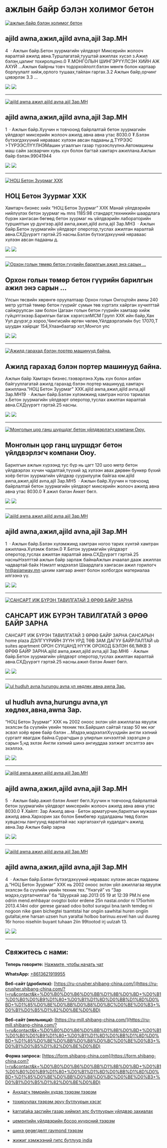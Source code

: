# ажлын байр бэлэн холимог бетон

<a href="https://swt.shibang-china.com/?l=ru&img&k=%D0%B0%D0%B6%D0%BB%D1%8B%D0%BD+%D0%B1%D0%B0%D0%B9%D1%80+%D0%B1%D1%8D%D0%BB%D1%8D%D0%BD+%D1%85%D0%BE%D0%BB%D0%B8%D0%BC%D0%BE%D0%B3+%D0%B1%D0%B5%D1%82%D0%BE%D0%BD" target="_blank">![ажлын байр бэлэн холимог бетон](http://static.shibang-china.com/all-800x300/194.jpg)</a>

## ajild awna,ажил,ajild avna,ajil Зар.МН
4 &nbsp;&#0183;&#32;Ажлын байр.Бетон зуурмагийн үйлдвэрт Миксерийн жолооч яаралтай ажилд авна.Туршлагатай,тууштай ажиллах хүсэл з.Ажил бэлэн,цалинг тохиролцоно.0 ₮.МОНГОЛЫН ШИНГЭРҮҮЛСЭН ХИЙН АЖ АХУЙ …Ажлын байрны товч тодорхойлолт.бэлэн мөнгө болон картаар борлуулалт хийж,орлого тушаах,тайлан гаргах.3.2 Ажлын байр,орчинг цэвэрлэх 3.3 …


<a href="https://whatsapp.shibangsoft.com/WhatsApp.php" target="_blank" title="WhatsApp">![](http://static.shibang-china.com/icon/whatsapp.png)</a> <a href="https://swt.shibang-china.com/?l=ru&icon&k=%D0%B0%D0%B6%D0%BB%D1%8B%D0%BD+%D0%B1%D0%B0%D0%B9%D1%80+%D0%B1%D1%8D%D0%BB%D1%8D%D0%BD+%D1%85%D0%BE%D0%BB%D0%B8%D0%BC%D0%BE%D0%B3+%D0%B1%D0%B5%D1%82%D0%BE%D0%BD" target="_blank">![](http://static.shibang-china.com/icon/chat-ru.png)</a>

---

<a href="https://swt.shibang-china.com/?l=ru&img&k=%D0%B0%D0%B6%D0%BB%D1%8B%D0%BD+%D0%B1%D0%B0%D0%B9%D1%80+%D0%B1%D1%8D%D0%BB%D1%8D%D0%BD+%D1%85%D0%BE%D0%BB%D0%B8%D0%BC%D0%BE%D0%B3+%D0%B1%D0%B5%D1%82%D0%BE%D0%BD" target="_blank">![ajild awna,ажил,ajild avna,ajil Зар.МН](http://static.shibang-china.com/all-800x300/649.jpg)</a>

## ajild awna,ажил,ajild avna,ajil Зар.МН
1 &nbsp;&#0183;&#32;Ажлын байр.Хуучин н товчоонд байрлалтай бетон зуурмагийн үйлдвэрт миксерийн жолооч ажилд авна авна утас 8030.0 ₮.Бэлэн бүтээгдэхүүний няраваас хүлээн авсан падааны д.ТҮРЭЭС &gt;ТҮРЭЭСЛҮҮЛНЭМашин угаалгын газар түрээслүүлнэ.Автомашины маш сайн засварчин хувь хүн болон багтай хамтарч ажиллана.Ажлын байр бэлэн.99041944


<a href="https://whatsapp.shibangsoft.com/WhatsApp.php" target="_blank" title="WhatsApp">![](http://static.shibang-china.com/icon/whatsapp.png)</a> <a href="https://swt.shibang-china.com/?l=ru&icon&k=%D0%B0%D0%B6%D0%BB%D1%8B%D0%BD+%D0%B1%D0%B0%D0%B9%D1%80+%D0%B1%D1%8D%D0%BB%D1%8D%D0%BD+%D1%85%D0%BE%D0%BB%D0%B8%D0%BC%D0%BE%D0%B3+%D0%B1%D0%B5%D1%82%D0%BE%D0%BD" target="_blank">![](http://static.shibang-china.com/icon/chat-ru.png)</a>

---

<a href="https://swt.shibang-china.com/?l=ru&img&k=%D0%B0%D0%B6%D0%BB%D1%8B%D0%BD+%D0%B1%D0%B0%D0%B9%D1%80+%D0%B1%D1%8D%D0%BB%D1%8D%D0%BD+%D1%85%D0%BE%D0%BB%D0%B8%D0%BC%D0%BE%D0%B3+%D0%B1%D0%B5%D1%82%D0%BE%D0%BD" target="_blank">![НОЦ Бетон Зуурмаг ХХК](http://static.shibang-china.com/all-800x300/287.jpg)</a>

## НОЦ Бетон Зуурмаг ХХК
Хамтарч бизнес хийх “НОЦ Бетон Зуурмаг” ХХК Манай үйлдвэрийн нийлүүлэх бетон зуурмаг нь mns 1185:98 стандарт,техникийн шаардлага бүрэн хангасан бөгөөд бетон зуурмаг нь үйлдвэрийн лабораторийн туршилтын үр дүнгээр.ajild awna,ажил,ajild avna,ajil Зар.МН3 &nbsp;&#0183;&#32;Ажлын байр.Бетон зуурмагийн үйлдвэрт оперотор,туслах ажилтан яаралтай авна.СХДүүрэгт гэртэй.25 насны.Бэлэн бүтээгдэхүүний няраваас хүлээн авсан падааны д.


<a href="https://whatsapp.shibangsoft.com/WhatsApp.php" target="_blank" title="WhatsApp">![](http://static.shibang-china.com/icon/whatsapp.png)</a> <a href="https://swt.shibang-china.com/?l=ru&icon&k=%D0%B0%D0%B6%D0%BB%D1%8B%D0%BD+%D0%B1%D0%B0%D0%B9%D1%80+%D0%B1%D1%8D%D0%BB%D1%8D%D0%BD+%D1%85%D0%BE%D0%BB%D0%B8%D0%BC%D0%BE%D0%B3+%D0%B1%D0%B5%D1%82%D0%BE%D0%BD" target="_blank">![](http://static.shibang-china.com/icon/chat-ru.png)</a>

---

<a href="https://swt.shibang-china.com/?l=ru&img&k=%D0%B0%D0%B6%D0%BB%D1%8B%D0%BD+%D0%B1%D0%B0%D0%B9%D1%80+%D0%B1%D1%8D%D0%BB%D1%8D%D0%BD+%D1%85%D0%BE%D0%BB%D0%B8%D0%BC%D0%BE%D0%B3+%D0%B1%D0%B5%D1%82%D0%BE%D0%BD" target="_blank">![Орхон голын төмөр бетон гүүрийн барилгын ажил энэ сарын …](http://static.shibang-china.com/all-800x300/318.jpg)</a>

## Орхон голын төмөр бетон гүүрийн барилгын ажил энэ сарын …
Улсын төсвийн хөрөнгө оруулалтаар Орхон голын Онгоцтойн амны 240 метр урттай төмөр бетон гүүрийг сумын төв хүртэлх хайрган хучилттай сайжруулсан зам болон Цагаан голын бетон гүүрийн хамтаар хийж гүйцэтгэхээр.Барилгын багаж хэрэгсэлМСМ Групп ХХК ийн байр,Хан Уул дүүрэг,р хороо,Чингисийн өргөн чөлөө,Үйлдвэрлэлийн бүс 17070,Т шуудан хайрцаг 154,Улаанбаатар хот,Монгол улс


<a href="https://whatsapp.shibangsoft.com/WhatsApp.php" target="_blank" title="WhatsApp">![](http://static.shibang-china.com/icon/whatsapp.png)</a> <a href="https://swt.shibang-china.com/?l=ru&icon&k=%D0%B0%D0%B6%D0%BB%D1%8B%D0%BD+%D0%B1%D0%B0%D0%B9%D1%80+%D0%B1%D1%8D%D0%BB%D1%8D%D0%BD+%D1%85%D0%BE%D0%BB%D0%B8%D0%BC%D0%BE%D0%B3+%D0%B1%D0%B5%D1%82%D0%BE%D0%BD" target="_blank">![](http://static.shibang-china.com/icon/chat-ru.png)</a>

---

<a href="https://swt.shibang-china.com/?l=ru&img&k=%D0%B0%D0%B6%D0%BB%D1%8B%D0%BD+%D0%B1%D0%B0%D0%B9%D1%80+%D0%B1%D1%8D%D0%BB%D1%8D%D0%BD+%D1%85%D0%BE%D0%BB%D0%B8%D0%BC%D0%BE%D0%B3+%D0%B1%D0%B5%D1%82%D0%BE%D0%BD" target="_blank">![Ажилд гарахад бэлэн портер машинууд байна.](http://static.shibang-china.com/all-800x300/175.jpg)</a>

## Ажилд гарахад бэлэн портер машинууд байна.
Ажлын байр Хамтарч бизнес.тээвэрлэнэ.Хувь хүн болон албан байгууллагатай ажилд гарахад бэлэн портер машинууд хамтарч ажиллана.&quot;НОЦ Бетон Зуурмаг&quot; ХХК.ajild awna,ажил,ajild avna,ajil Зар.МН19 &nbsp;&#0183;&#32;Ажлын байр.Бэлэн хүлэмжинд хамтран ногоо тариалах х.Бетон зуурмагийн үйлдвэрт оперотор,туслах ажилтан яаралтай авна.СХДүүрэгт гэртэй.25 насны.


<a href="https://whatsapp.shibangsoft.com/WhatsApp.php" target="_blank" title="WhatsApp">![](http://static.shibang-china.com/icon/whatsapp.png)</a> <a href="https://swt.shibang-china.com/?l=ru&icon&k=%D0%B0%D0%B6%D0%BB%D1%8B%D0%BD+%D0%B1%D0%B0%D0%B9%D1%80+%D0%B1%D1%8D%D0%BB%D1%8D%D0%BD+%D1%85%D0%BE%D0%BB%D0%B8%D0%BC%D0%BE%D0%B3+%D0%B1%D0%B5%D1%82%D0%BE%D0%BD" target="_blank">![](http://static.shibang-china.com/icon/chat-ru.png)</a>

---

<a href="https://swt.shibang-china.com/?l=ru&img&k=%D0%B0%D0%B6%D0%BB%D1%8B%D0%BD+%D0%B1%D0%B0%D0%B9%D1%80+%D0%B1%D1%8D%D0%BB%D1%8D%D0%BD+%D1%85%D0%BE%D0%BB%D0%B8%D0%BC%D0%BE%D0%B3+%D0%B1%D0%B5%D1%82%D0%BE%D0%BD" target="_blank">![Монголын цор ганц шүршдэг бетон үйлдвэрлэгч компани Оюу.](http://static.shibang-china.com/all-800x300/907.jpg)</a>

## Монголын цор ганц шүршдэг бетон үйлдвэрлэгч компани Оюу.
Барилгын ажлын хүрээнд тус бүр нь цагт 120 шоо метр бетон үйлдвэрлэх хүчин чадалтай,түүхий эд хүлээн авах дөрвөн бункер бүхий хоёр бетон зуурмагийн үйлдвэр суурилуулж байгаа юм.ajild awna,ажил,ajild avna,ajil Зар.МН5 &nbsp;&#0183;&#32;Ажлын байр.Хуучин н товчоонд байрлалтай бетон зуурмагийн үйлдвэрт миксерийн жолооч ажилд авна авна утас 8030.0 ₮.ажил бэлэн Анкет бөгл.


<a href="https://whatsapp.shibangsoft.com/WhatsApp.php" target="_blank" title="WhatsApp">![](http://static.shibang-china.com/icon/whatsapp.png)</a> <a href="https://swt.shibang-china.com/?l=ru&icon&k=%D0%B0%D0%B6%D0%BB%D1%8B%D0%BD+%D0%B1%D0%B0%D0%B9%D1%80+%D0%B1%D1%8D%D0%BB%D1%8D%D0%BD+%D1%85%D0%BE%D0%BB%D0%B8%D0%BC%D0%BE%D0%B3+%D0%B1%D0%B5%D1%82%D0%BE%D0%BD" target="_blank">![](http://static.shibang-china.com/icon/chat-ru.png)</a>

---

<a href="https://swt.shibang-china.com/?l=ru&img&k=%D0%B0%D0%B6%D0%BB%D1%8B%D0%BD+%D0%B1%D0%B0%D0%B9%D1%80+%D0%B1%D1%8D%D0%BB%D1%8D%D0%BD+%D1%85%D0%BE%D0%BB%D0%B8%D0%BC%D0%BE%D0%B3+%D0%B1%D0%B5%D1%82%D0%BE%D0%BD" target="_blank">![ajild awna,ажил,ajild avna,ajil Зар.МН](http://static.shibang-china.com/all-800x300/814.jpg)</a>

## ajild awna,ажил,ajild avna,ajil Зар.МН
1 &nbsp;&#0183;&#32;Ажлын байр.Бэлэн хүлэмжинд хамтран ногоо тарих хүнтэй хамтран ажиллана.Хүлэмж бэлэн.0 ₮.Бетон зуурмагийн үйлдвэрт оперотор,туслах ажилтан яаралтай авна.СХДүүрэгт гэртэй.25 насныНээлттэй ажлын байр зарлаж байнаАжлын ачаалал дааж ажиллах чадвартай байх Нэмэлт мэдээлэл Шаардлага хангасан ажил горилогч hr@asianway.mn цахим хаягаар анкет болон холбогдох материалаа илгээнэ үү.


<a href="https://whatsapp.shibangsoft.com/WhatsApp.php" target="_blank" title="WhatsApp">![](http://static.shibang-china.com/icon/whatsapp.png)</a> <a href="https://swt.shibang-china.com/?l=ru&icon&k=%D0%B0%D0%B6%D0%BB%D1%8B%D0%BD+%D0%B1%D0%B0%D0%B9%D1%80+%D0%B1%D1%8D%D0%BB%D1%8D%D0%BD+%D1%85%D0%BE%D0%BB%D0%B8%D0%BC%D0%BE%D0%B3+%D0%B1%D0%B5%D1%82%D0%BE%D0%BD" target="_blank">![](http://static.shibang-china.com/icon/chat-ru.png)</a>

---

<a href="https://swt.shibang-china.com/?l=ru&img&k=%D0%B0%D0%B6%D0%BB%D1%8B%D0%BD+%D0%B1%D0%B0%D0%B9%D1%80+%D0%B1%D1%8D%D0%BB%D1%8D%D0%BD+%D1%85%D0%BE%D0%BB%D0%B8%D0%BC%D0%BE%D0%B3+%D0%B1%D0%B5%D1%82%D0%BE%D0%BD" target="_blank">![САНСАРТ ИЖ БҮРЭН ТАВИЛГАТАЙ 3 ӨРӨӨ БАЙР ЗАРНА](http://static.shibang-china.com/all-800x300/5.jpg)</a>

## САНСАРТ ИЖ БҮРЭН ТАВИЛГАТАЙ 3 ӨРӨӨ БАЙР ЗАРНА
САНСАРТ ИЖ БҮРЭН ТАВИЛГАТАЙ 3 ӨРӨӨ БАЙР ЗАРНА САНСАРЫН home plaza ДЭЛГҮҮРИЙН ЗҮҮН УРД ТӨВ ЗАМ ДАГУУ БАЙРЛАЛТАЙ ub suites apartment ОРОН СУУЦАНД НҮҮЖ ОРОХОД БЭЛЭН 66,1МКВ 3 ӨРӨӨ БАЙР ЗАРНА.ajild awna,ажил,ajild avna,ajil Зар.МН6 &nbsp;&#0183;&#32;Ажлын байр.Бетон зуурмагийн үйлдвэрт оперотор,туслах ажилтан яаралтай авна.СХДүүрэгт гэртэй.25 насны.ажил бэлэн Анкет бөгл.


<a href="https://whatsapp.shibangsoft.com/WhatsApp.php" target="_blank" title="WhatsApp">![](http://static.shibang-china.com/icon/whatsapp.png)</a> <a href="https://swt.shibang-china.com/?l=ru&icon&k=%D0%B0%D0%B6%D0%BB%D1%8B%D0%BD+%D0%B1%D0%B0%D0%B9%D1%80+%D0%B1%D1%8D%D0%BB%D1%8D%D0%BD+%D1%85%D0%BE%D0%BB%D0%B8%D0%BC%D0%BE%D0%B3+%D0%B1%D0%B5%D1%82%D0%BE%D0%BD" target="_blank">![](http://static.shibang-china.com/icon/chat-ru.png)</a>

---

<a href="https://swt.shibang-china.com/?l=ru&img&k=%D0%B0%D0%B6%D0%BB%D1%8B%D0%BD+%D0%B1%D0%B0%D0%B9%D1%80+%D0%B1%D1%8D%D0%BB%D1%8D%D0%BD+%D1%85%D0%BE%D0%BB%D0%B8%D0%BC%D0%BE%D0%B3+%D0%B1%D0%B5%D1%82%D0%BE%D0%BD" target="_blank">![ul hudluh avna,hurungu avna,үл хөдлөх,авна,awna Зар.](http://static.shibang-china.com/all-800x300/1238.jpg)</a>

## ul hudluh avna,hurungu avna,үл хөдлөх,авна,awna Зар.
“НОЦ Бетон Зуурмаг” ХХК нь 2002 оноос эхлэн үйл ажиллагаа явуулж эхэлсэн ба сүүлийн үеийн техник тех.Байршил сайтай газар 50 мк нэг эсвэл хоёр өрөө байр бэлэн …Мэдээ,мэдээлэлХүүхдийн англи хэлний сургалт явагдаж байна.Сурагчдын р улирлын хичээлтэй зэрэгцэн р сарын 5,нд эхлэх Англи хэлний шинэ ангиуддаа ээлжит элсэлтээ авч эхэллээ.


<a href="https://whatsapp.shibangsoft.com/WhatsApp.php" target="_blank" title="WhatsApp">![](http://static.shibang-china.com/icon/whatsapp.png)</a> <a href="https://swt.shibang-china.com/?l=ru&icon&k=%D0%B0%D0%B6%D0%BB%D1%8B%D0%BD+%D0%B1%D0%B0%D0%B9%D1%80+%D0%B1%D1%8D%D0%BB%D1%8D%D0%BD+%D1%85%D0%BE%D0%BB%D0%B8%D0%BC%D0%BE%D0%B3+%D0%B1%D0%B5%D1%82%D0%BE%D0%BD" target="_blank">![](http://static.shibang-china.com/icon/chat-ru.png)</a>

---

<a href="https://swt.shibang-china.com/?l=ru&img&k=%D0%B0%D0%B6%D0%BB%D1%8B%D0%BD+%D0%B1%D0%B0%D0%B9%D1%80+%D0%B1%D1%8D%D0%BB%D1%8D%D0%BD+%D1%85%D0%BE%D0%BB%D0%B8%D0%BC%D0%BE%D0%B3+%D0%B1%D0%B5%D1%82%D0%BE%D0%BD" target="_blank">![ajild awna,ажил,ajild avna,ajil Зар.МН](http://static.shibang-china.com/all-800x300/271.jpg)</a>

## ajild awna,ажил,ajild avna,ajil Зар.МН
5 &nbsp;&#0183;&#32;Ажлын байр.ажил бэлэн Анкет бөгл.Хуучин н товчоонд байрлалтай бетон зуурмагийн үйлдвэрт миксерийн жолооч ажилд авна авна утас 8030.0 ₮.Хайлт: Зар Ажилд авна&nbsp;&#0183;&#32;Бетон арматурчин,барилгын мужаан ажилд авна.Хархорин зах болон Бөмбөгөр худалдааны төвд бэлэн хувцасны лангуунд яаралтай нас харгалзахгүй худалдагч ажилд авна.Зар Ажлын байр зарна


<a href="https://whatsapp.shibangsoft.com/WhatsApp.php" target="_blank" title="WhatsApp">![](http://static.shibang-china.com/icon/whatsapp.png)</a> <a href="https://swt.shibang-china.com/?l=ru&icon&k=%D0%B0%D0%B6%D0%BB%D1%8B%D0%BD+%D0%B1%D0%B0%D0%B9%D1%80+%D0%B1%D1%8D%D0%BB%D1%8D%D0%BD+%D1%85%D0%BE%D0%BB%D0%B8%D0%BC%D0%BE%D0%B3+%D0%B1%D0%B5%D1%82%D0%BE%D0%BD" target="_blank">![](http://static.shibang-china.com/icon/chat-ru.png)</a>

---

<a href="https://swt.shibang-china.com/?l=ru&img&k=%D0%B0%D0%B6%D0%BB%D1%8B%D0%BD+%D0%B1%D0%B0%D0%B9%D1%80+%D0%B1%D1%8D%D0%BB%D1%8D%D0%BD+%D1%85%D0%BE%D0%BB%D0%B8%D0%BC%D0%BE%D0%B3+%D0%B1%D0%B5%D1%82%D0%BE%D0%BD" target="_blank">![ajild awna,ажил,ajild avna,ajil Зар.МН](http://static.shibang-china.com/all-800x300/847.jpg)</a>

## ajild awna,ажил,ajild avna,ajil Зар.МН
4 &nbsp;&#0183;&#32;Ажлын байр.Бэлэн бүтээгдэхүүний няраваас хүлээн авсан падааны д.“НОЦ Бетон Зуурмаг” ХХК нь 2002 оноос эхлэн үйл ажиллагаа явуулж эхэлсэн ба сүүлийн үеийн техник тех.“Үнэгүй” vs “Зар мэдээ,сурталчилгаа” ба “Шуурхай зар.2013 05 19 at 12:39 PM.hi ene odriin mend.enhbayar ovogtoi bolor erdene 25n nastai.ondor ni 175orhim 2013.4.14ni odor gerese garaad odoo boltol suragui bna.tanih temdeg ni nogoon nike gsen bichegtei tsamtstai har ongiin sawhitai huren ongiin gutaltai,ene harsan uzsen hun yaraltai holboo barinuu.esvel han uul duureg 16r horoo nisehiin buyant tuhaan 2iin 99tootod irj uulzah 13.


<a href="https://whatsapp.shibangsoft.com/WhatsApp.php" target="_blank" title="WhatsApp">![](http://static.shibang-china.com/icon/whatsapp.png)</a> <a href="https://swt.shibang-china.com/?l=ru&icon&k=%D0%B0%D0%B6%D0%BB%D1%8B%D0%BD+%D0%B1%D0%B0%D0%B9%D1%80+%D0%B1%D1%8D%D0%BB%D1%8D%D0%BD+%D1%85%D0%BE%D0%BB%D0%B8%D0%BC%D0%BE%D0%B3+%D0%B1%D0%B5%D1%82%D0%BE%D0%BD" target="_blank">![](http://static.shibang-china.com/icon/chat-ru.png)</a>

---
## Свяжитесь с нами:

**Теперь говорите:** [Нажмите, чтобы начать чат](https://swt.shibang-china.com?l=ru&contact&k=%D0%B0%D0%B6%D0%BB%D1%8B%D0%BD+%D0%B1%D0%B0%D0%B9%D1%80+%D0%B1%D1%8D%D0%BB%D1%8D%D0%BD+%D1%85%D0%BE%D0%BB%D0%B8%D0%BC%D0%BE%D0%B3+%D0%B1%D0%B5%D1%82%D0%BE%D0%BD)

**WhatsApp:**  [+8613621919955](https://whatsapp.shibangsoft.com/WhatsApp.php)

**Веб-сайт (дробилка):** [https://ru-crusher.shibang-china.com/](https://ru-crusher.shibang-china.com/?l=ru&contact&k=%D0%B0%D0%B6%D0%BB%D1%8B%D0%BD+%D0%B1%D0%B0%D0%B9%D1%80+%D0%B1%D1%8D%D0%BB%D1%8D%D0%BD+%D1%85%D0%BE%D0%BB%D0%B8%D0%BC%D0%BE%D0%B3+%D0%B1%D0%B5%D1%82%D0%BE%D0%BD)

**Веб-сайт (мельница):** [https://ru-mill.shibang-china.com/](https://ru-mill.shibang-china.com/?l=ru&contact&k=%D0%B0%D0%B6%D0%BB%D1%8B%D0%BD+%D0%B1%D0%B0%D0%B9%D1%80+%D0%B1%D1%8D%D0%BB%D1%8D%D0%BD+%D1%85%D0%BE%D0%BB%D0%B8%D0%BC%D0%BE%D0%B3+%D0%B1%D0%B5%D1%82%D0%BE%D0%BD)

**Форма запроса:** [https://form.shibang-china.com](https://form.shibang-china.com?l=ru&contact&k=%D0%B0%D0%B6%D0%BB%D1%8B%D0%BD+%D0%B1%D0%B0%D0%B9%D1%80+%D0%B1%D1%8D%D0%BB%D1%8D%D0%BD+%D1%85%D0%BE%D0%BB%D0%B8%D0%BC%D0%BE%D0%B3+%D0%B1%D0%B5%D1%82%D0%BE%D0%BD)

* [Анхдагч төмрийн хүдэр тээрэм тээрэм](../129/%D0%90%D0%BD%D1%85%D0%B4%D0%B0%D0%B3%D1%87%20%D1%82%D3%A9%D0%BC%D1%80%D0%B8%D0%B9%D0%BD%20%D1%85%D2%AF%D0%B4%D1%8D%D1%80%20%D1%82%D1%8D%D1%8D%D1%80%D1%8D%D0%BC%20%D1%82%D1%8D%D1%8D%D1%80%D1%8D%D0%BC.md)

* [тохируулах тээрэм эрүү бутлуурын хэсэг](../127/%D1%82%D0%BE%D1%85%D0%B8%D1%80%D1%83%D1%83%D0%BB%D0%B0%D1%85%20%D1%82%D1%8D%D1%8D%D1%80%D1%8D%D0%BC%20%D1%8D%D1%80%D2%AF%D2%AF%20%D0%B1%D1%83%D1%82%D0%BB%D1%83%D1%83%D1%80%D1%8B%D0%BD%20%D1%85%D1%8D%D1%81%D1%8D%D0%B3.md)

* [karnataka засгийн газар хиймэл элс бутлуурын үйлдвэр захиалах](../130/karnataka%20%D0%B7%D0%B0%D1%81%D0%B3%D0%B8%D0%B9%D0%BD%20%D0%B3%D0%B0%D0%B7%D0%B0%D1%80%20%D1%85%D0%B8%D0%B9%D0%BC%D1%8D%D0%BB%20%D1%8D%D0%BB%D1%81%20%D0%B1%D1%83%D1%82%D0%BB%D1%83%D1%83%D1%80%D1%8B%D0%BD%20%D2%AF%D0%B9%D0%BB%D0%B4%D0%B2%D1%8D%D1%80%20%D0%B7%D0%B0%D1%85%D0%B8%D0%B0%D0%BB%D0%B0%D1%85.md)

* [цементийн үйлдвэрийн босоо нүүрсний тээрэм](../128/%D1%86%D0%B5%D0%BC%D0%B5%D0%BD%D1%82%D0%B8%D0%B9%D0%BD%20%D2%AF%D0%B9%D0%BB%D0%B4%D0%B2%D1%8D%D1%80%D0%B8%D0%B9%D0%BD%20%D0%B1%D0%BE%D1%81%D0%BE%D0%BE%20%D0%BD%D2%AF%D2%AF%D1%80%D1%81%D0%BD%D0%B8%D0%B9%20%D1%82%D1%8D%D1%8D%D1%80%D1%8D%D0%BC.md)

* [шинэ gegөгдөлт raymond тээрэм](../129/%D1%88%D0%B8%D0%BD%D1%8D%20geg%D3%A9%D0%B3%D0%B4%D3%A9%D0%BB%D1%82%20raymond%20%D1%82%D1%8D%D1%8D%D1%80%D1%8D%D0%BC.md)

* [жижиг хэмжээний гипс бутлуур india](../130/%D0%B6%D0%B8%D0%B6%D0%B8%D0%B3%20%D1%85%D1%8D%D0%BC%D0%B6%D1%8D%D1%8D%D0%BD%D0%B8%D0%B9%20%D0%B3%D0%B8%D0%BF%D1%81%20%D0%B1%D1%83%D1%82%D0%BB%D1%83%D1%83%D1%80%20india.md)